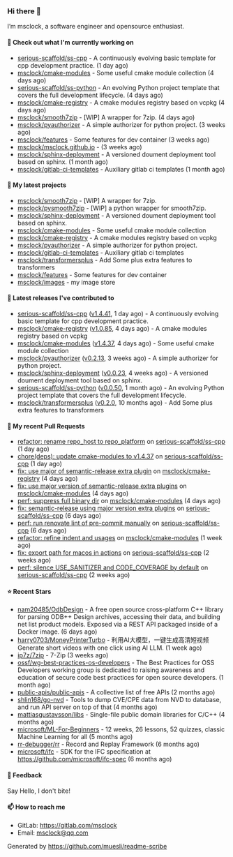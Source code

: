 ### Hi there 👋

I’m msclock, a software engineer and opensource enthusiast.

#### 👷 Check out what I'm currently working on

- [serious-scaffold/ss-cpp](https://github.com/serious-scaffold/ss-cpp) - A continuously evolving basic template for cpp development practice. (1 day ago)
- [msclock/cmake-modules](https://github.com/msclock/cmake-modules) - Some useful cmake module collection (4 days ago)
- [serious-scaffold/ss-python](https://github.com/serious-scaffold/ss-python) - An evolving Python project template that covers the full development lifecycle. (4 days ago)
- [msclock/cmake-registry](https://github.com/msclock/cmake-registry) - A cmake modules registry based on vcpkg (4 days ago)
- [msclock/smooth7zip](https://github.com/msclock/smooth7zip) - [WIP] A wrapper for 7zip. (4 days ago)
- [msclock/pyauthorizer](https://github.com/msclock/pyauthorizer) - A simple authorizer for python project. (3 weeks ago)
- [msclock/features](https://github.com/msclock/features) - Some features for dev container (3 weeks ago)
- [msclock/msclock.github.io](https://github.com/msclock/msclock.github.io) -  (3 weeks ago)
- [msclock/sphinx-deployment](https://github.com/msclock/sphinx-deployment) - A versioned doument deployment tool based on sphinx. (1 month ago)
- [msclock/gitlab-ci-templates](https://github.com/msclock/gitlab-ci-templates) - Auxiliary gitlab ci templates (1 month ago)

#### 🌱 My latest projects

- [msclock/smooth7zip](https://github.com/msclock/smooth7zip) - [WIP] A wrapper for 7zip.
- [msclock/pysmooth7zip](https://github.com/msclock/pysmooth7zip) - [WIP] a python wrapper for smooth7zip.
- [msclock/sphinx-deployment](https://github.com/msclock/sphinx-deployment) - A versioned doument deployment tool based on sphinx.
- [msclock/cmake-modules](https://github.com/msclock/cmake-modules) - Some useful cmake module collection
- [msclock/cmake-registry](https://github.com/msclock/cmake-registry) - A cmake modules registry based on vcpkg
- [msclock/pyauthorizer](https://github.com/msclock/pyauthorizer) - A simple authorizer for python project.
- [msclock/gitlab-ci-templates](https://github.com/msclock/gitlab-ci-templates) - Auxiliary gitlab ci templates
- [msclock/transformersplus](https://github.com/msclock/transformersplus) - Add Some plus extra features to transformers
- [msclock/features](https://github.com/msclock/features) - Some features for dev container
- [msclock/images](https://github.com/msclock/images) - my image store

#### 🔭 Latest releases I've contributed to

- [serious-scaffold/ss-cpp](https://github.com/serious-scaffold/ss-cpp) ([v1.4.41](https://github.com/serious-scaffold/ss-cpp/releases/tag/v1.4.41), 1 day ago) - A continuously evolving basic template for cpp development practice.
- [msclock/cmake-registry](https://github.com/msclock/cmake-registry) ([v1.0.85](https://github.com/msclock/cmake-registry/releases/tag/v1.0.85), 4 days ago) - A cmake modules registry based on vcpkg
- [msclock/cmake-modules](https://github.com/msclock/cmake-modules) ([v1.4.37](https://github.com/msclock/cmake-modules/releases/tag/v1.4.37), 4 days ago) - Some useful cmake module collection
- [msclock/pyauthorizer](https://github.com/msclock/pyauthorizer) ([v0.2.13](https://github.com/msclock/pyauthorizer/releases/tag/v0.2.13), 3 weeks ago) - A simple authorizer for python project.
- [msclock/sphinx-deployment](https://github.com/msclock/sphinx-deployment) ([v0.0.23](https://github.com/msclock/sphinx-deployment/releases/tag/v0.0.23), 4 weeks ago) - A versioned doument deployment tool based on sphinx.
- [serious-scaffold/ss-python](https://github.com/serious-scaffold/ss-python) ([v0.0.50](https://github.com/serious-scaffold/ss-python/releases/tag/v0.0.50), 1 month ago) - An evolving Python project template that covers the full development lifecycle.
- [msclock/transformersplus](https://github.com/msclock/transformersplus) ([v0.2.0](https://github.com/msclock/transformersplus/releases/tag/v0.2.0), 10 months ago) - Add Some plus extra features to transformers

#### 🔨 My recent Pull Requests

- [refactor: rename repo_host to repo_platform](https://github.com/serious-scaffold/ss-cpp/pull/249) on [serious-scaffold/ss-cpp](https://github.com/serious-scaffold/ss-cpp) (1 day ago)
- [chore(deps): update cmake-modules to v1.4.37](https://github.com/serious-scaffold/ss-cpp/pull/248) on [serious-scaffold/ss-cpp](https://github.com/serious-scaffold/ss-cpp) (1 day ago)
- [fix: use major of semantic-release extra plugin](https://github.com/msclock/cmake-registry/pull/127) on [msclock/cmake-registry](https://github.com/msclock/cmake-registry) (4 days ago)
- [fix: use major version of semantic-release extra plugins](https://github.com/msclock/cmake-modules/pull/106) on [msclock/cmake-modules](https://github.com/msclock/cmake-modules) (4 days ago)
- [perf: suppress full binary dir](https://github.com/msclock/cmake-modules/pull/105) on [msclock/cmake-modules](https://github.com/msclock/cmake-modules) (4 days ago)
- [fix: semantic-release using major version extra plugins](https://github.com/serious-scaffold/ss-cpp/pull/242) on [serious-scaffold/ss-cpp](https://github.com/serious-scaffold/ss-cpp) (6 days ago)
- [perf: run renovate lint of pre-commit manually](https://github.com/serious-scaffold/ss-cpp/pull/241) on [serious-scaffold/ss-cpp](https://github.com/serious-scaffold/ss-cpp) (6 days ago)
- [refactor: refine indent and usages](https://github.com/msclock/cmake-modules/pull/104) on [msclock/cmake-modules](https://github.com/msclock/cmake-modules) (1 week ago)
- [fix: export path for macos in actions](https://github.com/serious-scaffold/ss-cpp/pull/237) on [serious-scaffold/ss-cpp](https://github.com/serious-scaffold/ss-cpp) (2 weeks ago)
- [perf: silence USE_SANITIZER and CODE_COVERAGE by default](https://github.com/serious-scaffold/ss-cpp/pull/236) on [serious-scaffold/ss-cpp](https://github.com/serious-scaffold/ss-cpp) (2 weeks ago)

#### ⭐ Recent Stars

- [nam20485/OdbDesign](https://github.com/nam20485/OdbDesign) - A free open source cross-platform C&#43;&#43; library for parsing ODB&#43;&#43; Design archives, accessing their data, and building net list product models. Exposed via a REST API packaged inside of a Docker image. (6 days ago)
- [harry0703/MoneyPrinterTurbo](https://github.com/harry0703/MoneyPrinterTurbo) - 利用AI大模型，一键生成高清短视频 Generate short videos with one click using AI LLM. (1 week ago)
- [ip7z/7zip](https://github.com/ip7z/7zip) - 7-Zip (3 weeks ago)
- [ossf/wg-best-practices-os-developers](https://github.com/ossf/wg-best-practices-os-developers) - The Best Practices for OSS Developers working group is dedicated to raising awareness and education of secure code best practices for open source developers. (1 month ago)
- [public-apis/public-apis](https://github.com/public-apis/public-apis) - A collective list of free APIs (2 months ago)
- [shlin168/go-nvd](https://github.com/shlin168/go-nvd) - Tools to dump CVE/CPE data from NVD to database, and run API server on top of that (4 months ago)
- [mattiasgustavsson/libs](https://github.com/mattiasgustavsson/libs) - Single-file public domain libraries for C/C&#43;&#43; (4 months ago)
- [microsoft/ML-For-Beginners](https://github.com/microsoft/ML-For-Beginners) - 12 weeks, 26 lessons, 52 quizzes, classic Machine Learning for all (5 months ago)
- [rr-debugger/rr](https://github.com/rr-debugger/rr) - Record and Replay Framework (6 months ago)
- [microsoft/ifc](https://github.com/microsoft/ifc) - SDK for the IFC specification at https://github.com/microsoft/ifc-spec (6 months ago)

#### 💬 Feedback

Say Hello, I don't bite!

#### 📫 How to reach me

- GitLab: https://gitlab.com/msclock
- Email: msclock@qq.com

Generated by https://github.com/muesli/readme-scribe
